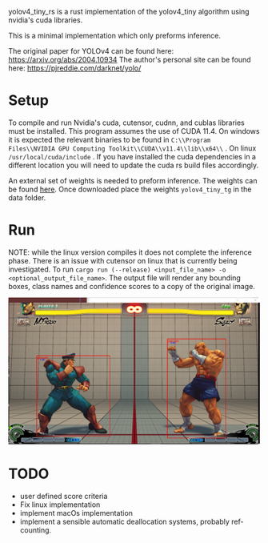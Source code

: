 
yolov4_tiny_rs is a rust implementation of the yolov4_tiny algorithm using nvidia's cuda libraries. 

This is a minimal implementation which only preforms inference. 


The original paper for YOLOv4 can be found here: https://arxiv.org/abs/2004.10934
The author's personal site can be found here: https://pjreddie.com/darknet/yolo/

# Setup
To compile and run Nvidia's cuda, cutensor, cudnn, and cublas libraries must be installed.
This program assumes the use of CUDA 11.4.
On windows it is expected the relevant binaries to be found in `C:\\Program Files\\NVIDIA GPU Computing Toolkit\\CUDA\\v11.4\\lib\\x64\\` . 
On linux `/usr/local/cuda/include` .
If you have installed the cuda dependencies in a different location you will need to update the cuda rs build files accordingly.

An external set of weights is needed to preform inference. 
The weights can be found [here](https://1drv.ms:443/u/s!BGiQd8FswuzLsDKbg_p66EcXf1LZ?e=IvV84ojpWUGq-sUIK0jDnw&at=9).
Once downloaded place the weights `yolov4_tiny_tg` in the data folder.


# Run
NOTE: while the linux version compiles it does not complete the inference phase. There is an issue with cutensor on linux that is currently being investigated.
To run `cargo run (--release) <input_file_name> -o <optional_output_file_name>`.
The output file will render any bounding boxes, class names and confidence scores to a copy of the original image.

![Inference Image](out.png)


# TODO
- user defined score criteria
- Fix linux implementation
- implement macOs implementation
- implement a sensible automatic deallocation systems, probably ref-counting.


